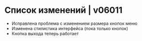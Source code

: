 # Список изменений | v06011

+ Исправлена проблема с изменением размера кнопок меню
+ Изменена стилистика интерфейса (пока только кнопок)
+ Кнопка выхода теперь работает
